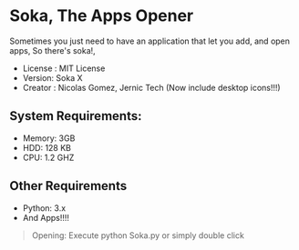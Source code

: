 # Soka, The Apps Opener

Sometimes you just need to have an application that let you add, and open apps, So there's soka!,
- License : MIT License
- Version: Soka X
- Creator : Nicolas Gomez, Jernic Tech
 (Now include desktop icons!!!)
 
 ## System Requirements:
 - Memory: 3GB
 - HDD: 128 KB
 - CPU: 1.2 GHZ
 
 ## Other Requirements
 - Python: 3.x
 - And Apps!!!!
 
 
 
 > Opening: Execute python Soka.py or simply double click
